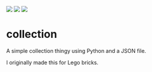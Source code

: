 ![](https://img.shields.io/badge/stable-1.0.1-f65) ![](https://img.shields.io/github/license/Anpang54/collection) ![](https://img.shields.io/badge/dependencies-none-3d2)

# collection
A simple collection thingy using Python and a JSON file.

I originally made this for Lego bricks.
